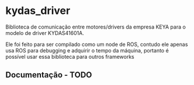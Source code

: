 # kydas_driver

Biblioteca de comunicação entre motores/drivers da empresa KEYA para o modelo de driver KYDAS41601A.

Ele foi feito para ser compilado como um node de ROS, contudo ele apenas usa ROS para debugging e adquirir o tempo da máquina, portanto é possível usar essa biblioteca para outros frameworks

## Documentação - TODO

